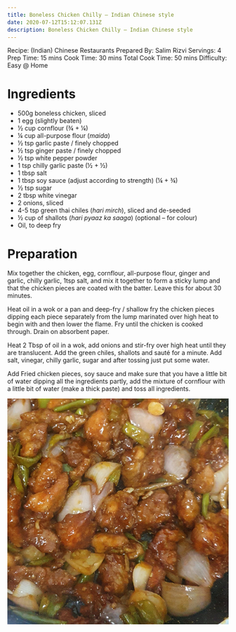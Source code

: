 ```yaml
---
title: Boneless Chicken Chilly – Indian Chinese style
date: 2020-07-12T15:12:07.131Z
description: Boneless Chicken Chilly – Indian Chinese style
---
```


Recipe: (Indian) Chinese Restaurants
Prepared By: Salim Rizvi 
Servings: 4
Prep Time: 15 mins
Cook Time: 30 mins
Total Cook Time: 50 mins
Difficulty: Easy @ Home

# Ingredients
- 500g boneless chicken, sliced
- 1 egg (slightly beaten)
- ½ cup cornflour (¾ + ¼)
- ¼ cup all-purpose flour (_maida_)
- ½ tsp garlic paste / finely chopped 
- ½ tsp ginger paste / finely chopped
- ½ tsp white pepper powder 
- 1 tsp chilly garlic paste (½ + ½)
- 1 tbsp salt
- 1 tbsp soy sauce (adjust according to strength) (¼ + ¾)
- ½ tsp sugar 
- 2 tbsp white vinegar
- 2 onions, sliced
- 4-5 tsp green thai chiles (_hari mirch_), sliced and de-seeded
- ½ cup of shallots (_hari pyaaz ka saaga_) (optional – for colour)
- Oil, to deep fry

# Preparation
Mix together the chicken, egg, cornflour, all-purpose flour, ginger and garlic, chilly garlic, 1tsp salt, and mix it together to form a sticky lump and that the chicken pieces are coated with the batter. Leave this for about 30 minutes.

Heat oil in a wok or a pan and deep-fry / shallow fry the chicken pieces dipping each piece separately from the lump marinated over high heat to begin with and then lower the flame. Fry until the chicken is cooked through. Drain on absorbent paper.

Heat 2 Tbsp of oil in a wok, add onions and stir-fry over high heat until they are translucent. Add the green chiles, shallots and sauté for a minute. Add salt, vinegar, chilly garlic, sugar and after tossing just put some water.

Add Fried chicken pieces, soy sauce and make sure that you have a little bit of water dipping all the ingredients partly, add the mixture of cornflour with a little bit of water (make a thick paste) and toss all ingredients.

![](boneless-chicken-chilly.jpg)
